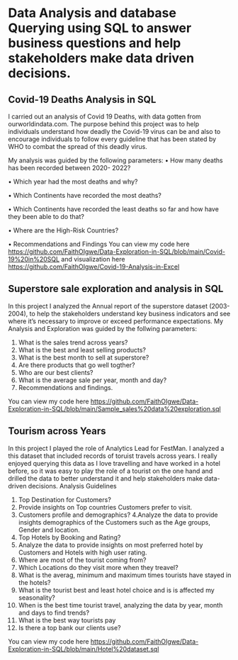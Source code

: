 # Data Analysis and database Querying using SQL to answer business questions and help stakeholders make data driven decisions.


## Covid-19 Deaths Analysis in SQL
I carried out an analysis of Covid 19 Deaths, with data gotten from ourworldindata.com. The purpose behind this project was to help individuals understand how deadly the  Covid-19 virus can be and also to encourage individuals to follow every guideline that has been stated by WHO to combat the spread of this deadly virus.

My analysis was guided by the following parameters:
• How many deaths has been recorded between 2020- 2022?

• Which year had the most deaths and why?

• Which Continents have recorded the most deaths?

• Which Continents have recorded the least deaths so far and how have they been able to do 
that?

• Where are the High-Risk Countries?

• Recommendations and Findings
You can view my code here https://github.com/FaithOIgwe/Data-Exploration-in-SQL/blob/main/Covid-19%20in%20SQL and visualization here https://github.com/FaithOIgwe/Covid-19-Analysis-in-Excel

## Superstore sale exploration and analysis in SQL
In this project I analyzed the Annual report of the superstore dataset (2003-2004), to help the stakeholders understand key business indicators and see where it’s necessary to improve or exceed performance expectations.
My Analysis and Exploration was guided by the follwing parameters:
 1. What is the sales trend across years?
 2. What is the best and least selling products?
 3. What is the best month to sell at superstore?
 4. Are there products that go well togther?
 5. Who are our best clients?
 6. What is the average sale per year, month and day?
 7. Recommendations and findings.

You can view my code here https://github.com/FaithOIgwe/Data-Exploration-in-SQL/blob/main/Sample_sales%20data%20exploration.sql

## Tourism across Years
In this project I played the  role of Analytics Lead for FestMan. I analyzed a this dataset that included records of toruist travels across years. I really enjoyed querying this data as I love travelling and have worked in a hotel before, so it was easy to play the role of a tourist on the one hand and drilled the data to better understand it and help  stakeholders make data-driven decisions.
 Analysis Guidelines
1. Top Destination for Customers?
2. Provide insights on Top countries Customers prefer to visit.
3. Customers profile and demographics?
4.Analyze the data to provide insights demographics of the Customers such as the Age groups, Gender and location.
5. Top Hotels by Booking and Rating?
6. Analyze the data to provide insights on most preferred hotel by Customers and Hotels with high user rating.
7. Where are most of the tourist coming from?
8. Which Locations do they visit more when they treavel?
9. What is the averag, minimum and maximum times tourists have stayed in the hotels?
10. What is the tourist best and least hotel choice and is is affected my seasonality?
11. When is the best time tourist travel, analyzing the data by year, month and days to find trends?
12. What is the best way tourists pay 
13. Is there a top bank our clients use?

You can view my code here https://github.com/FaithOIgwe/Data-Exploration-in-SQL/blob/main/Hotel%20dataset.sql


